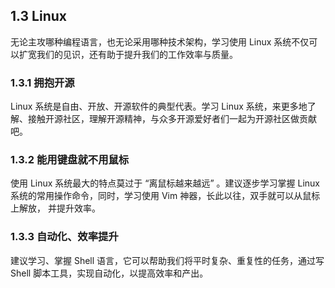 ## 1.3 Linux

无论主攻哪种编程语言，也无论采用哪种技术架构，学习使用 Linux 系统不仅可以扩宽我们的见识，还有助于提升我们的工作效率与质量。

### 1.3.1 拥抱开源
Linux 系统是自由、开放、开源软件的典型代表。学习 Linux 系统，来更多地了解、接触开源社区，理解开源精神，与众多开源爱好者们一起为开源社区做贡献吧。

### 1.3.2 能用键盘就不用鼠标
使用 Linux 系统最大的特点莫过于 “离鼠标越来越远” 。建议逐步学习掌握 Linux 系统的常用操作命令，同时，学习使用 Vim 神器，长此以往，双手就可以从鼠标上解放， 并提升效率。

### 1.3.3 自动化、效率提升
建议学习、掌握 Shell 语言，它可以帮助我们将平时复杂、重复性的任务，通过写 Shell 脚本工具，实现自动化，以提高效率和产出。

